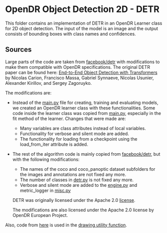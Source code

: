 # OpenDR Object Detection 2D - DETR

This folder contains an implementation of DETR in an OpenDR Learner class for 2D object detection. The input of the model is an image and the output consists of bounding boxes with class names and confidences.

## Sources

Large parts of the code are taken from [facebook/detr](https://github.com/facebookresearch/detr) with modifications to make them compatible with OpenDR specifications. The original DETR paper can be found here: [End-to-End Object Detection with Transformers](https://ai.facebook.com/research/publications/end-to-end-object-detection-with-transformers) by Nicolas Carion, Francisco Massa, Gabriel Synnaeve, Nicolas Usunier, Alexander Kirillov, and Sergey Zagoruyko.

The modifications are:
- Instead of the [main.py](https://github.com/facebookresearch/detr/blob/master/main.py) file for creating, training and evaluating models, we created an OpenDR learner class with these functionalities. Some code inside the learner class was copied from [main.py](https://github.com/facebookresearch/detr/blob/master/main.py), especially in the fit method of the learner. Changes that were made are:
  - Many variables are class attributes instead of local variables.
  - Functionality for verbose and silent mode are added.
  - The functionality for loading from a checkpoint using the load_from_iter attribute is added.
- The rest of the algorithm code is mainly copied from [facebook/detr](https://github.com/facebookresearch/detr), but with the following modifications:
  - The names of the coco and coco_panoptic dataset subfolders for the images and annotations are not fixed any more.
  - The number of classes in [detr.py](https://github.com/facebookresearch/detr/blob/master/models/detr.py) is not fixed any more.
  - Verbose and silent mode are added to the [engine.py](https://github.com/facebookresearch/detr/blob/master/engine.py) and metric_logger in [misc.py](https://github.com/facebookresearch/detr/blob/master/util/misc.py)

  DETR was originally licensed under the Apache 2.0 [license](https://github.com/facebookresearch/detr/blob/master/LICENSE).

  The modifications are also licensed under the Apache 2.0 license by OpenDR European Project.

Also, code from [here](https://stackoverflow.com/questions/60674501/how-to-make-black-background-in-cv2-puttext-with-python-opencv) is used in the [drawing utility function](algorithm/util/draw.py).